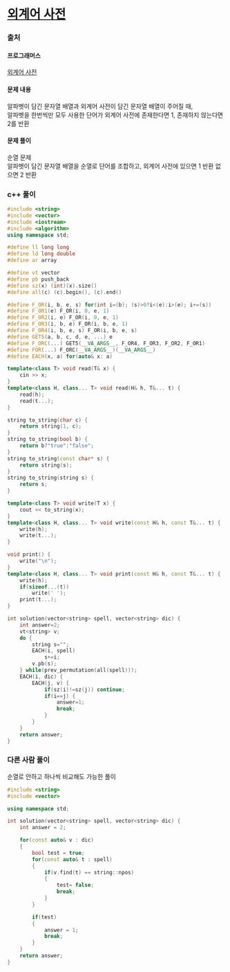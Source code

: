 # [외계어 사전](https://school.programmers.co.kr/learn/courses/30/lessons/120869)

### 출처
#### 프로그래머스
[외계어 사전](https://school.programmers.co.kr/learn/courses/30/lessons/120869)

#### 문제 내용
알파벳이 담긴 문자열 배열과 외계어 사전이 담긴 문자열 배열이 주어질 때,  
알파벳을 한번씩만 모두 사용한 단어가 외계어 사전에 존재한다면 1, 존재하지 않는다면 2를 반환

#### 문제 풀이
순열 문제  
알파벳이 담긴 문자열 배열을 순열로 단어를 조합하고, 외계어 사전에 있으면 1 반환 없으면 2 반환

### c++ 풀이
```c++
#include <string>
#include <vector>
#include <iostream>
#include <algorithm>
using namespace std;

#define ll long long
#define ld long double
#define ar array

#define vt vector
#define pb push_back
#define sz(x) (int)(x).size()
#define all(c) (c).begin(), (c).end()

#define F_OR(i, b, e, s) for(int i=(b); (s)>0?i<(e):i>(e); i+=(s))
#define F_OR1(e) F_OR(i, 0, e, 1)
#define F_OR2(i, e) F_OR(i, 0, e, 1)
#define F_OR3(i, b, e) F_OR(i, b, e, 1)
#define F_OR4(i, b, e, s) F_OR(i, b, e, s)
#define GET5(a, b, c, d, e, ...) e
#define F_ORC(...) GET5(__VA_ARGS__, F_OR4, F_OR3, F_OR2, F_OR1)
#define FOR(...) F_ORC(__VA_ARGS__)(__VA_ARGS__)
#define EACH(x, a) for(auto& x: a)

template<class T> void read(T& x) {
	cin >> x;
}
template<class H, class... T> void read(H& h, T&... t) {
	read(h);
	read(t...);
}

string to_string(char c) {
	return string(1, c);
}
string to_string(bool b) {
	return b?"true":"false";
}
string to_string(const char* s) {
	return string(s);
}
string to_string(string s) {
	return s;
}

template<class T> void write(T x) {
	cout << to_string(x);
}
template<class H, class... T> void write(const H& h, const T&... t) {
	write(h);
	write(t...);
}

void print() {
	write("\n");
}
template<class H, class... T> void print(const H& h, const T&... t) {
	write(h);
	if(sizeof...(t))
		write(' ');
	print(t...);
}

int solution(vector<string> spell, vector<string> dic) {
    int answer=2;
    vt<string> v;    
    do {
        string s="";
        EACH(i, spell)
            s+=i;
        v.pb(s);
    } while(prev_permutation(all(spell)));
    EACH(i, dic) {
        EACH(j, v) {
            if(sz(i)!=sz(j)) continue;
            if(i==j) {
                answer=1;
                break;
            }
        }
    }
    return answer;
}
```

### 다른 사람 풀이
순열로 안하고 하나씩 비교해도 가능한 풀이  
```c++
#include <string>
#include <vector>

using namespace std;

int solution(vector<string> spell, vector<string> dic) {
    int answer = 2;

    for(const auto& v : dic)
    {
        bool test = true;
        for(const auto& t : spell)
        {
            if(v.find(t) == string::npos)
            {
                test= false;
                break;
            }
        }

        if(test)
        {
            answer = 1;
            break;
        }
    }
    return answer;
}
```